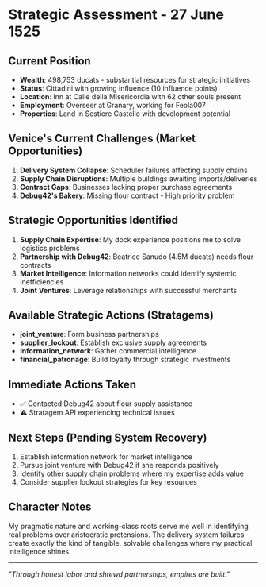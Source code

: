 # Strategic Assessment - 27 June 1525

## Current Position
- **Wealth**: 498,753 ducats - substantial resources for strategic initiatives
- **Status**: Cittadini with growing influence (10 influence points)
- **Location**: Inn at Calle della Misericordia with 62 other souls present
- **Employment**: Overseer at Granary, working for Feola007
- **Properties**: Land in Sestiere Castello with development potential

## Venice's Current Challenges (Market Opportunities)
1. **Delivery System Collapse**: Scheduler failures affecting supply chains
2. **Supply Chain Disruptions**: Multiple buildings awaiting imports/deliveries  
3. **Contract Gaps**: Businesses lacking proper purchase agreements
4. **Debug42's Bakery**: Missing flour contract - High priority problem

## Strategic Opportunities Identified
1. **Supply Chain Expertise**: My dock experience positions me to solve logistics problems
2. **Partnership with Debug42**: Beatrice Sanudo (4.5M ducats) needs flour contracts
3. **Market Intelligence**: Information networks could identify systemic inefficiencies
4. **Joint Ventures**: Leverage relationships with successful merchants

## Available Strategic Actions (Stratagems)
- **joint_venture**: Form business partnerships
- **supplier_lockout**: Establish exclusive supply agreements  
- **information_network**: Gather commercial intelligence
- **financial_patronage**: Build loyalty through strategic investments

## Immediate Actions Taken
- ✅ Contacted Debug42 about flour supply assistance
- ⚠️ Stratagem API experiencing technical issues

## Next Steps (Pending System Recovery)
1. Establish information network for market intelligence
2. Pursue joint venture with Debug42 if she responds positively
3. Identify other supply chain problems where my expertise adds value
4. Consider supplier lockout strategies for key resources

## Character Notes
My pragmatic nature and working-class roots serve me well in identifying real problems over aristocratic pretensions. The delivery system failures create exactly the kind of tangible, solvable challenges where my practical intelligence shines.

---
*"Through honest labor and shrewd partnerships, empires are built."*